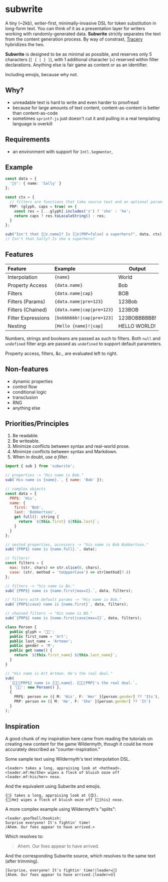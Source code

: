 # subwrite

A tiny (~2kb), writer-first, minimally-invasive DSL for token substitution in long-form text. You can think of it as a presentation layer for writers working with randomly-generated data. **Subwrite** strictly separates the text from the content generation process. By way of constrast, [Tracery](https://github.com/galaxykate/tracery) hybridizes the two.

**Subwrite** is designed to be as minimal as possible, and reserves only 5 characters (`[ { | } ]`), with 1 additional character (`=`) reserved within filter declarations. Anything else is fair game as content or as an identifier.

Including emojis, because why not.

## Why?

- unreadable text is hard to write and even harder to proofread
- because for large amounts of text content, content-as-content is better than content-as-code
- sometimes `sprintf-js` just doesn't cut it and pulling in a real templating language is overkill

## Requirements

- an environment with support for `Intl.Segmenter`,

## Example

```ts
const data = {
  '🦸‍♀️': { name: 'Sally' }
};

const ctx = {
  // filters are functions that take source text and an optional param.
  PRP: (glyph, caps = true) => {
    const res = [...glyph].includes('♀') ? 'she' : 'he';
    return caps ? res.toLocaleString() : res;
  }
};

sub("Isn't that {🦸‍♀️.name}? Is [🦸‍♀️|PRP=false] a superhero?", data, ctx);
// Isn't that Sally? Is she a superhero?
```

## Features

| Feature            | Example                     | Output       |
| :----------------- | :-------------------------- | ------------ |
| Interpolation      | `{name}`                    | World        |
| Property Access    | `{data.name}`               | Bob          |
| Filters            | `{data.name\|cap}`          | BOB          |
| Filters (Params)   | `{data.name\|pre=123}`      | 123Bob       |
| Filters (Chained)  | `{data.name\|cap\|pre=123}` | 123BOB       |
| Filter Expressions | `[bobbbbbb!\|cap\|pre=123]` | 123BOBBBBBB! |
| Nesting            | `[Hello {name}!\|cap]`      | HELLO WORLD! |

Numbers, strings and booleans are passed as such to filters. Both `null` and `undefined` filter args are passed as `undefined` to support default parameters.

Property access, filters, &c., are evaluated left to right.

## Non-features

- dynamic properties
- control flow
- conditional logic
- transclusion
- RNG
- anything else

## Priorities/Principles

1. Be readable.
2. Be writeable.
3. Minimize conflicts between syntax and real-world prose.
4. Minimize conflicts between syntax and Markdown.
5. When in doubt, _use a filter_.

```js
import { sub } from 'subwrite';

// properties -> "His name is Bob."
sub(`His name is {name}.`, { name: 'Bob' });

// complex objects
const data = {
  PRP$: 'His',
  name: {
    first: 'Bob',
    last: 'Bobbertson',
    get full(): string {
      return `${this.first} ${this.last}`;
    }
  }
};

// nested properties, accessors -> "his name is Bob Bobbertson."
sub('{PRP$} name is {name.full}.', data);

// filters!
const filters = {
  max: (str, chars) => str.slice(0, chars),
  case: (str, method = 'toUpperCase') => str[method]?.()
};

// filters -> "his name is Bo."
sub(`{PRP$} name is {name.first|max=2}.`, data, filters);

// filters with default params -> "His name is Bob."
sub(`{PRP$|case} name is {name.first}`, data, filters);

// chained filters -> "His name is BO."
sub(`{PRP$} name is {name.first|case|max=2}`, data, filters);
```

```ts
class Person {
  public glyph = '👨‍🎨';
  public first_name = 'Art';
  public last_name = 'Artman';
  public gender = 'M';
  public get name() {
    return `${this.first_name} ${this.last_name}`;
  }
}

// "His name is Art Artman. He's the real deal."
sub(
  `{👨‍🎨|PRP$} name is {👨‍🎨.name}. {👨‍🎨|PRP}'s the real deal.`,
  { '👨‍🎨': new Person() },
  {
    PRP$: person => ({ M: 'His', F: 'Her' }[person.gender] ?? 'Its'),
    PRP: person => ({ M: 'He', F: 'She' }[person.gender] ?? 'It')
  }
);
```

## Inspiration

A good chunk of my inspiration here came from reading the tutorials on creating new content for the game Wildermyth, though it could be more accurately described as "counter-inspiration."

Some sample text using Wildermyth's text interpolation DSL.

```
<leader> takes a long, appraising look at <hothead>.
<leader.mf:He/She> wipes a fleck of bluish ooze off <leader.mf:his/her> nose.
```

And the equivalent using Subwrite and emojis.

```
{🫡} takes a long, appraising look at {😡}.
{🫡|He} wipes a fleck of bluish ooze off {🫡|his} nose.
```

A more complex example using Wildermyth's "splits":

```
<leader.goofball/bookish:
Surprise everyone! It's fightin' time!
/Ahem. Our foes appear to have arrived.>
```

Which resolves to:

> Ahem. Our foes appear to have arrived.

And the corresponding Subwrite source, which resolves to the same text (after trimming).

```
[Surprise, everyone! It's fightin' time!|leader=🤪]
[Ahem. Our foes appear to have arrived.|leader=🤓]
```
